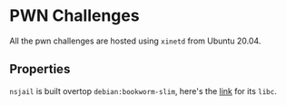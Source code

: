 # PWN Challenges

All the pwn challenges are hosted using `xinetd` from Ubuntu 20.04.

## Properties

`nsjail` is built overtop `debian:bookworm-slim`, here's the [link](https://packages.debian.org/bookworm/libc-bin) for its `libc`.


